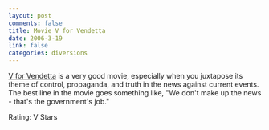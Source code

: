 ```yaml
--- 
layout: post
comments: false
title: Movie V for Vendetta
date: 2006-3-19
link: false
categories: diversions
---
```

<a href="http://imdb.com/title/tt0434409/" title="V for Vendetta">V for Vendetta</a> is a very good movie, especially when you juxtapose its theme of control, propaganda, and truth in the news against current events. The best line in the movie goes something like, "We don't make up the news - that's the government's job."

Rating: V Stars
